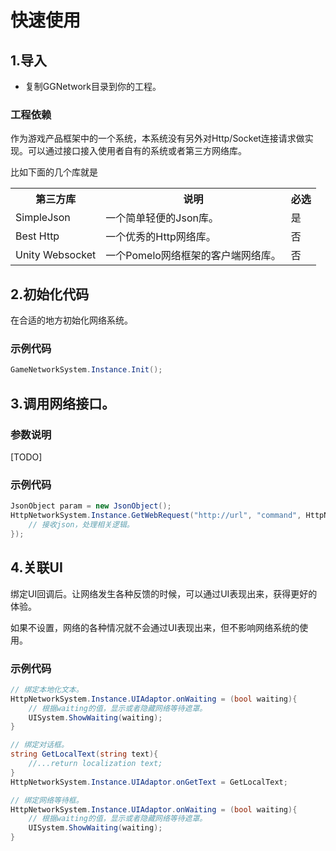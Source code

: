 # 快速使用
## 1.导入
* 复制GGNetwork目录到你的工程。

### 工程依赖
作为游戏产品框架中的一个系统，本系统没有另外对Http/Socket连接请求做实现。可以通过接口接入使用者自有的系统或者第三方网络库。

比如下面的几个库就是

<div>
	<table>
	    <tr>
            <th>
            第三方库
            </th>
            <th>
            说明
            </th>
            <th>
            必选
            </th>
		</tr>
		<tr>
			<td>
			SimpleJson
			</td>
			<td>
			一个简单轻便的Json库。
			</td>
			<td>
			是
			</td>
		</tr>
		<tr>
			<td>
			Best Http
			</td>
			<td>
			一个优秀的Http网络库。
			</td>
			<td>
			否
			</td>
		</tr>
		<tr>
			<td>
			Unity Websocket
			</td>
			<td>
			一个Pomelo网络框架的客户端网络库。
			</td>
			<td>
			否
			</td>
		</tr>
	</table>
</div>

## 2.初始化代码
在合适的地方初始化网络系统。

### 示例代码
```csharp
GameNetworkSystem.Instance.Init();
```

## 3.调用网络接口。

### 参数说明
[TODO]

### 示例代码
```csharp
JsonObject param = new JsonObject();
HttpNetworkSystem.Instance.GetWebRequest("http://url", "command", HttpNetworkSystem.ExceptionAction.ConfirmRetry, (JsonObject response)=>{
	// 接收json，处理相关逻辑。
});

```

## 4.关联UI
绑定UI回调后。让网络发生各种反馈的时候，可以通过UI表现出来，获得更好的体验。

如果不设置，网络的各种情况就不会通过UI表现出来，但不影响网络系统的使用。

### 示例代码
```csharp
// 绑定本地化文本。
HttpNetworkSystem.Instance.UIAdaptor.onWaiting = (bool waiting){
	// 根据waiting的值，显示或者隐藏网络等待遮罩。
	UISystem.ShowWaiting(waiting);
}

// 绑定对话框。
string GetLocalText(string text){
	//...return localization text;
}
HttpNetworkSystem.Instance.UIAdaptor.onGetText = GetLocalText;

// 绑定网络等待框。
HttpNetworkSystem.Instance.UIAdaptor.onWaiting = (bool waiting){
	// 根据waiting的值，显示或者隐藏网络等待遮罩。
	UISystem.ShowWaiting(waiting);
}

```
